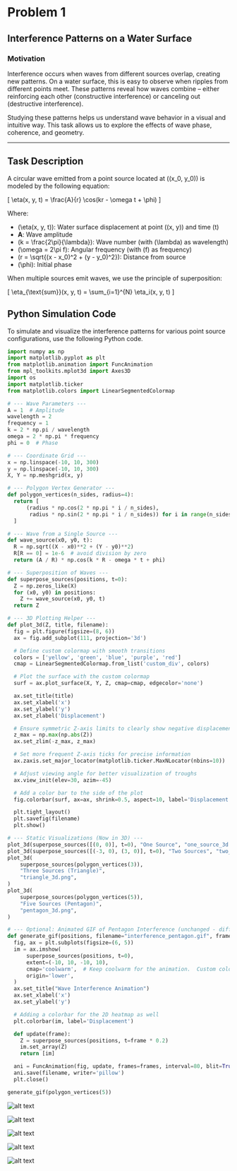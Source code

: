 # Problem 1

## Interference Patterns on a Water Surface

### Motivation

Interference occurs when waves from different sources overlap, creating new patterns. On a water surface, this is easy to observe when ripples from different points meet. These patterns reveal how waves combine – either reinforcing each other (constructive interference) or canceling out (destructive interference).

Studying these patterns helps us understand wave behavior in a visual and intuitive way. This task allows us to explore the effects of wave phase, coherence, and geometry.

---

## Task Description

A circular wave emitted from a point source located at \((x_0, y_0)\) is modeled by the following equation:

\[
\eta(x, y, t) = \frac{A}{r} \cos(kr - \omega t + \phi)
\]

Where:
- \(\eta(x, y, t)\): Water surface displacement at point \((x, y)\) and time \(t\)
- **A**: Wave amplitude
- \(k = \frac{2\pi}{\lambda}\): Wave number (with \(\lambda\) as wavelength)
- \(\omega = 2\pi f\): Angular frequency (with \(f\) as frequency)
- \(r = \sqrt{(x - x_0)^2 + (y - y_0)^2}\): Distance from source
- \(\phi\): Initial phase

When multiple sources emit waves, we use the principle of superposition:

\[
\eta_{\text{sum}}(x, y, t) = \sum_{i=1}^{N} \eta_i(x, y, t)
\]

## Python Simulation Code

To simulate and visualize the interference patterns for various point source configurations, use the following Python code.

```python
import numpy as np
import matplotlib.pyplot as plt
from matplotlib.animation import FuncAnimation
from mpl_toolkits.mplot3d import Axes3D
import os
import matplotlib.ticker
from matplotlib.colors import LinearSegmentedColormap

# --- Wave Parameters ---
A = 1  # Amplitude
wavelength = 2
frequency = 1
k = 2 * np.pi / wavelength
omega = 2 * np.pi * frequency
phi = 0  # Phase

# --- Coordinate Grid ---
x = np.linspace(-10, 10, 300)
y = np.linspace(-10, 10, 300)
X, Y = np.meshgrid(x, y)

# --- Polygon Vertex Generator ---
def polygon_vertices(n_sides, radius=4):
  return [
      (radius * np.cos(2 * np.pi * i / n_sides),
       radius * np.sin(2 * np.pi * i / n_sides)) for i in range(n_sides)
  ]

# --- Wave from a Single Source ---
def wave_source(x0, y0, t):
  R = np.sqrt((X - x0)**2 + (Y - y0)**2)
  R[R == 0] = 1e-6  # avoid division by zero
  return (A / R) * np.cos(k * R - omega * t + phi)

# --- Superposition of Waves ---
def superpose_sources(positions, t=0):
  Z = np.zeros_like(X)
  for (x0, y0) in positions:
    Z += wave_source(x0, y0, t)
  return Z

# --- 3D Plotting Helper ---
def plot_3d(Z, title, filename):
  fig = plt.figure(figsize=(8, 6))
  ax = fig.add_subplot(111, projection='3d')

  # Define custom colormap with smooth transitions
  colors = ['yellow', 'green', 'blue', 'purple', 'red']
  cmap = LinearSegmentedColormap.from_list('custom_div', colors)

  # Plot the surface with the custom colormap
  surf = ax.plot_surface(X, Y, Z, cmap=cmap, edgecolor='none')

  ax.set_title(title)
  ax.set_xlabel('x')
  ax.set_ylabel('y')
  ax.set_zlabel('Displacement')

  # Ensure symmetric Z-axis limits to clearly show negative displacement
  z_max = np.max(np.abs(Z))
  ax.set_zlim(-z_max, z_max)

  # Set more frequent Z-axis ticks for precise information
  ax.zaxis.set_major_locator(matplotlib.ticker.MaxNLocator(nbins=10))

  # Adjust viewing angle for better visualization of troughs
  ax.view_init(elev=30, azim=-45)

  # Add a color bar to the side of the plot
  fig.colorbar(surf, ax=ax, shrink=0.5, aspect=10, label='Displacement')

  plt.tight_layout()
  plt.savefig(filename)
  plt.show()

# --- Static Visualizations (Now in 3D) ---
plot_3d(superpose_sources([(0, 0)], t=0), "One Source", "one_source_3d.png")
plot_3d(superpose_sources([(-3, 0), (3, 0)], t=0), "Two Sources", "two_sources_3d.png")
plot_3d(
    superpose_sources(polygon_vertices(3)),
    "Three Sources (Triangle)",
    "triangle_3d.png",
)
plot_3d(
    superpose_sources(polygon_vertices(5)),
    "Five Sources (Pentagon)",
    "pentagon_3d.png",
)

# --- Optional: Animated GIF of Pentagon Interference (unchanged - difficult to map colors directly to values in a heatmap) ---
def generate_gif(positions, filename="interference_pentagon.gif", frames=60):
  fig, ax = plt.subplots(figsize=(6, 5))
  im = ax.imshow(
      superpose_sources(positions, t=0),
      extent=(-10, 10, -10, 10),
      cmap='coolwarm',  # Keep coolwarm for the animation.  Custom colormaps are difficult with imshow.
      origin='lower',
  )
  ax.set_title("Wave Interference Animation")
  ax.set_xlabel('x')
  ax.set_ylabel('y')

  # Adding a colorbar for the 2D heatmap as well
  plt.colorbar(im, label='Displacement')

  def update(frame):
    Z = superpose_sources(positions, t=frame * 0.2)
    im.set_array(Z)
    return [im]

  ani = FuncAnimation(fig, update, frames=frames, interval=80, blit=True)
  ani.save(filename, writer='pillow')
  plt.close()

generate_gif(polygon_vertices(5))  
```

![alt text](image.png)

![alt text](image-1.png)

![alt text](image-2.png)

![alt text](image-3.png)

![alt text](image-4.png)


